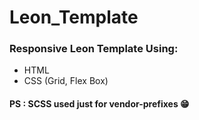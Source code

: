 # Leon_Template
### Responsive Leon Template Using:
- HTML
- CSS (Grid, Flex Box)
#### PS : SCSS used just for vendor-prefixes 😁
